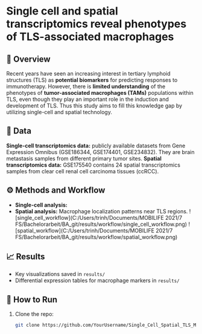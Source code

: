 # Single cell and spatial transcriptomics reveal phenotypes of TLS-associated macrophages

## 📌 Overview
Recent years have seen an increasing interest in tertiary lymphoid structures (TLS) as **potential biomarkers** for predicting responses to immunotherapy. However, there is **limited
understanding** of the phenotypes of **tumor-associated macrophages (TAMs)** populations within TLS, even though they play an important role in the induction and development of TLS. Thus 
this study aims to fill this knowledge gap by utilizing single-cell and spatial technology. 

## 🧬 Data
**Single-cell transcriptomics data:** publicly available datasets from Gene Expression Omnibus (GSE186344, GSE174401, GSE234832). They are brain metastasis samples from different primary tumor sites.
**Spatial transcriptomics data:** GSE175540 contains 24 spatial transcriptomics samples from clear cell renal cell carcinoma tissues (ccRCC).

## ⚙️ Methods and Workflow 
- **Single-cell analysis:** 
- **Spatial analysis:** Macrophage localization patterns near TLS regions.
![single_cell_workflow](C:/Users/trinh/Documents/MOBILIFE 2021/7 FS/Bachelorarbeit/BA_git/results/workflow/single_cell_workflow.png)
![spatial_workflow](C:/Users/trinh/Documents/MOBILIFE 2021/7 FS/Bachelorarbeit/BA_git/results/workflow/spatial_workflow.png) 


## 📈 Results
- Key visualizations saved in `results/`
- Differential expression tables for macrophage markers in `results/`

## 🚀 How to Run
1. Clone the repo:  
   ```bash
   git clone https://github.com/YourUsername/Single_Cell_Spatial_TLS_Macrophage.git
